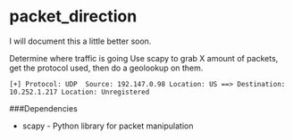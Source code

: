 # packet_direction

I will document this a little better soon. 

Determine where traffic is going 
Use scapy to grab X amount of packets, get the protocol used, then do a geolookup on them.

```[+] Protocol: UDP  Source: 192.147.0.98 Location: US ==> Destination: 10.252.1.217 Location: Unregistered```


###Dependencies
 - scapy - Python library for packet manipulation